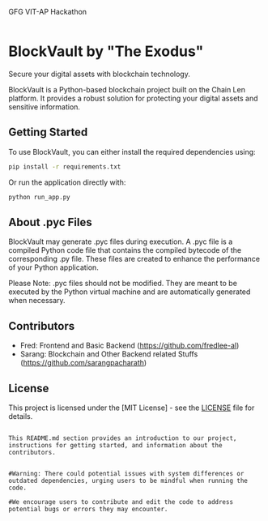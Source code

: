 GFG VIT-AP Hackathon
```
```
# BlockVault by "The Exodus"

Secure your digital assets with blockchain technology.

BlockVault is a Python-based blockchain project built on the Chain Len platform. It provides a robust solution for protecting your digital assets and sensitive information.

## Getting Started

To use BlockVault, you can either install the required dependencies using:

```bash
pip install -r requirements.txt
```

Or run the application directly with:

```bash
python run_app.py
```
## About .pyc Files

BlockVault may generate .pyc files during execution. A .pyc file is a compiled Python code file that contains the compiled bytecode of the corresponding .py file. These files are created to enhance the performance of your Python application.

Please Note: .pyc files should not be modified. They are meant to be executed by the Python virtual machine and are automatically generated when necessary.

## Contributors

- Fred: Frontend and Basic Backend
  (https://github.com/fredlee-al)
- Sarang: Blockchain and Other Backend related Stuffs
  (https://github.com/sarangpacharath)

## License

This project is licensed under the [MIT License] - see the [LICENSE](LICENSE) file for details.
```

This README.md section provides an introduction to our project, instructions for getting started, and information about the contributors.


#Warning: There could potential issues with system differences or outdated dependencies, urging users to be mindful when running the code.

#We encourage users to contribute and edit the code to address potential bugs or errors they may encounter.


